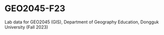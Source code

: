 # GEO2045-F23
Lab data for GEO2045 (GIS), Department of Geography Education, Dongguk University (Fall 2023)
